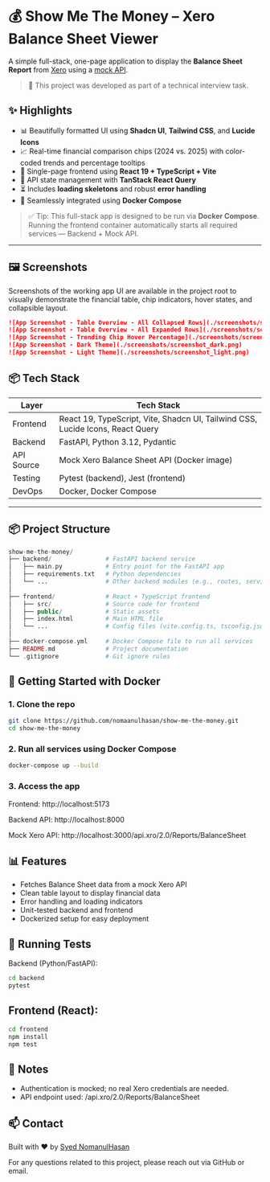 # 💰 Show Me The Money – Xero Balance Sheet Viewer

A simple full-stack, one-page application to display the **Balance Sheet Report** from [Xero](https://developer.xero.com/documentation/api/accounting/reports#balance-sheet) using a [mock API](https://hub.docker.com/r/jaypeng2015/show-me-the-money).

> 📌 This project was developed as part of a technical interview task.

## ✨ Highlights

- 📊 Beautifully formatted UI using **Shadcn UI**, **Tailwind CSS**, and **Lucide Icons**
- 📈 Real-time financial comparison chips (2024 vs. 2025) with color-coded trends and percentage tooltips
- 📁 Single-page frontend using **React 19 + TypeScript + Vite**
- 🔄 API state management with **TanStack React Query**
- ⏳ Includes **loading skeletons** and robust **error handling**
- 🐳 Seamlessly integrated using **Docker Compose**

> ✅ Tip: This full-stack app is designed to be run via **Docker Compose**. Running the frontend container automatically starts all required services — Backend + Mock API.

---

## 🖼️ Screenshots

Screenshots of the working app UI are available in the project root to visually demonstrate the financial table, chip indicators, hover states, and collapsible layout.

```md
![App Screenshot - Table Overview - All Collapsed Rows](./screenshots/screenshot_all_collapsed.png)
![App Screenshot - Table Overview - All Expanded Rows](./screenshots/screenshot_all_expanded.png)
![App Screenshot - Trending Chip Hover Percentage](./screenshots/screenshot_hover_percentage.png)
![App Screenshot - Dark Theme](./screenshots/screenshot_dark.png)
![App Screenshot - Light Theme](./screenshots/screenshot_light.png)
```

## 📦 Tech Stack

| Layer      | Tech Stack                                                                     |
| ---------- | ------------------------------------------------------------------------------ |
| Frontend   | React 19, TypeScript, Vite, Shadcn UI, Tailwind CSS, Lucide Icons, React Query |
| Backend    | FastAPI, Python 3.12, Pydantic                                                 |
| API Source | Mock Xero Balance Sheet API (Docker image)                                     |
| Testing    | Pytest (backend), Jest (frontend)                                              |
| DevOps     | Docker, Docker Compose                                                         |

---

## 📦 Project Structure

```php
show-me-the-money/
├── backend/               # FastAPI backend service
│   ├── main.py            # Entry point for the FastAPI app
│   ├── requirements.txt   # Python dependencies
│   └── ...                # Other backend modules (e.g., routes, services, tests)
│
├── frontend/              # React + TypeScript frontend
│   ├── src/               # Source code for frontend
│   ├── public/            # Static assets
│   ├── index.html         # Main HTML file
│   └── ...                # Config files (vite.config.ts, tsconfig.json, etc.)
│
├── docker-compose.yml     # Docker Compose file to run all services
├── README.md              # Project documentation
└── .gitignore             # Git ignore rules
```

## 🐳 Getting Started with Docker

### 1. Clone the repo

```bash
git clone https://github.com/nomaanulhasan/show-me-the-money.git
cd show-me-the-money
```

### 2. Run all services using Docker Compose

```bash
docker-compose up --build
```

### 3. Access the app

Frontend: http://localhost:5173

Backend API: http://localhost:8000

Mock Xero API: http://localhost:3000/api.xro/2.0/Reports/BalanceSheet

## 📊 Features

- Fetches Balance Sheet data from a mock Xero API
- Clean table layout to display financial data
- Error handling and loading indicators
- Unit-tested backend and frontend
- Dockerized setup for easy deployment

## 🧪 Running Tests

Backend (Python/FastAPI):

```bash
cd backend
pytest
```

## Frontend (React):

```bash
cd frontend
npm install
npm test
```

## 📝 Notes

- Authentication is mocked; no real Xero credentials are needed.
- API endpoint used: /api.xro/2.0/Reports/BalanceSheet

## 📫 Contact

Built with ❤️ by [Syed NomanulHasan](https://nomaanulhasan.com)

For any questions related to this project, please reach out via GitHub or email.
